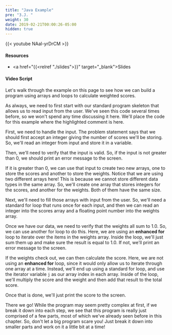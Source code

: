 ```yaml
---
title: "Java Example"
pre: "3.J. "
weight: 30
date: 2019-02-21T00:00:26-05:00
hidden: true
---
```


{{< youtube NAal-yrDrCM >}}

#### Resources

* <a href="{{<relref "./slides">}}" target="_blank">Slides</a>

#### Video Script

Let's walk through the example on this page to see how we can build a program using arrays and loops to calculate weighted scores.

As always, we need to first start with our standard program skeleton that allows us to read input from the user. We've seen this code several times before, so we won't spend any time discussing it here. We'll place the code for this example where the highlighted comment is here.

First, we need to handle the input. The problem statement says that we should first accept an integer giving the number of scores we'll be storing. So, we'll read an integer from input and store it in a variable.

Then, we'll need to verify that the input is valid. So, if the input is not greater than 0, we should print an error message to the screen.

If it is greater than 0, we can use that input to create two new arrays, one to store the scores and another to store the weights. Notice that we are using two different arrays here! This is because we cannot store different data types in the same array. So, we'll create one array that stores integers for the scores, and another for the weights. Both of them have the same size.

Next, we'll need to fill those arrays with input from the user. So, we'll need a standard for loop that runs once for each input, and then we can read an integer into the scores array and a floating point number into the weights array.

Once we have our data, we need to verify that the weights all sum to 1.0. So, we can use another for loop to do this. Here, we are using an **enhanced for** loop to iterate over the items in the weights array. Inside the loop, we'll just sum them up and make sure the result is equal to 1.0. If not, we'll print an error message to the screen.

If the weights check out, we can then calculate the score. Here, we are not using an **enhanced for** loop, since it would only allow us to iterate through one array at a time. Instead, we'll end up using a standard for loop, and use the iterator variable `j` as our array index in each array. Inside of the loop, we'll multiply the score and the weight and then add that result to the total score.

Once that is done, we'll just print the score to the screen.

There we go! While the program may seem pretty complex at first, if we break it down into each step, we see that this program is really just comprised of a few parts, most of which we've already seen before in this chapter. So, don't let a big program scare you! Just break it down into smaller parts and work on it a little bit at a time!
